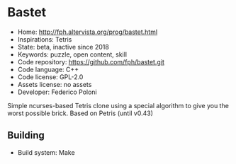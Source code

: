 # Bastet

- Home: http://fph.altervista.org/prog/bastet.html
- Inspirations: Tetris
- State: beta, inactive since 2018
- Keywords: puzzle, open content, skill
- Code repository: https://github.com/fph/bastet.git
- Code language: C++
- Code license: GPL-2.0
- Assets license: no assets
- Developer: Federico Poloni

Simple ncurses-based Tetris clone using a special algorithm to give you the worst possible brick.
Based on Petris (until v0.43)

## Building

- Build system: Make
